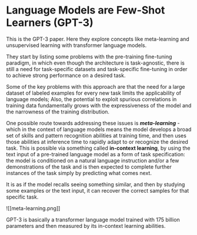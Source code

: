 # Language Models are Few-Shot Learners (GPT-3)

This is the GPT-3 paper. Here they explore concepts like meta-learning and unsupervised learning with transformer language models.

They start by listing some problems with the pre-training fine-tuning paradigm, in which even though the architecture is task-agnostic, there is still a need for task-specific datasets and task-specific fine-tuning in order to achieve strong performance on a desired task.

Some of the key problems with this approach are that the need for a large dataset of labeled examples for every new task limits the applicability of language models; Also, the potential to exploit spurious correlations in training data fundamentally grows with the expressiveness of the model and the narrowness of the training distribution.

One possible route towards addressing these issues is **_meta-learning_** - which in the context of language models means the model develops a broad set of skills and pattern recognition abilities at training time, and then uses those abilities at inference time to rapidly adapt to or recognize the desired task. This is possible via something called **in-context learning**, by using the text input of a pre-trained language model as a form of task specification: the model is conditioned on a natural language instruction and/or a few demonstrations of the task and is then expected to complete further instances of the task simply by predicting what comes next.

It is as if the model recalls seeing something similar, and then by studying some examples or the text input, it can recover the correct samples for that specific task.

![[meta-learning.png]]

GPT-3 is basically a transformer language model trained with 175 billion parameters and then measured by its in-context learning abilities.